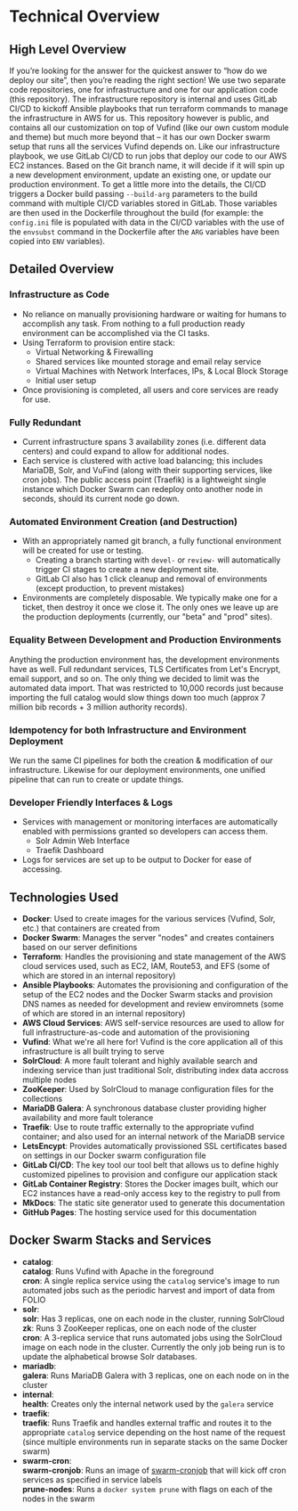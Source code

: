 # Technical Overview

## High Level Overview
If you’re looking for the answer for the quickest answer to “how do we deploy our site”, then you’re reading
the right section! We use two separate code repositories, one for infrastructure and one for our application
code (this repository). The infrastructure repository is internal and uses GitLab CI/CD to kickoff Ansible
playbooks that run terraform commands to manage the infrastructure in AWS for us. This repository however is
public, and contains all our customization on top of Vufind (like our own custom module and theme) but much
more beyond that – it has our own Docker swarm setup that runs all the services Vufind depends on. Like our
infrastructure playbook, we use GitLab CI/CD to run jobs that deploy our code to our AWS EC2 instances.
Based on the Git branch name, it will decide if it will spin up a new development environment, update an
existing one, or update our production environment. To get a little more into the details, the CI/CD triggers
a Docker build passing `--build-arg` parameters to the build command with multiple CI/CD variables stored in
GitLab. Those variables are then used in the Dockerfile throughout the build (for example: the `config.ini` file
is populated with data in the CI/CD variables with the use of the `envsubst` command in the Dockerfile after the
`ARG` variables have been copied into `ENV` variables).

## Detailed Overview
### Infrastructure as Code
* No reliance on manually provisioning hardware or waiting for humans to accomplish any task.
From nothing to a full production ready environment can be accomplished via the CI tasks.
* Using Terraform to provision entire stack:
    * Virtual Networking & Firewalling
    * Shared services like mounted storage and email relay service
    * Virtual Machines with Network Interfaces, IPs, & Local Block Storage
    * Initial user setup
* Once provisioning is completed, all users and core services are ready for use.

### Fully Redundant
* Current infrastructure spans 3 availability zones (i.e. different data centers)
and could expand to allow for additional nodes.
* Each service is clustered with active load balancing; this includes MariaDB, Solr,
and VuFind (along with their supporting services, like cron jobs). The public access point
(Traefik) is a lightweight single instance which Docker Swarm can redeploy onto another node
in seconds, should its current node go down.

### Automated Environment Creation (and Destruction)
* With an appropriately named git branch, a fully functional environment will be created for use or testing.
    * Creating a branch starting with `devel-` or `review-` will automatically trigger CI stages to
    create a new deployment site.
    * GitLab CI also has 1 click cleanup and removal of environments (except production, to prevent mistakes)
* Environments are completely disposable. We typically make one for a ticket, then destroy it once we
close it. The only ones we leave up are the production deployments (currently, our "beta" and "prod" sites).

### Equality Between Development and Production Environments
Anything the production environment has, the development environments have as well. Full redundant
services, TLS Certificates from Let's Encrypt, email support, and so on. The only thing we decided
to limit was the automated data import. That was restricted to 10,000 records just because
importing the full catalog would slow things down too much (approx 7 million bib records +
3 million authority records).

### Idempotency for both Infrastructure and Environment Deployment
We run the same CI pipelines for both the creation & modification of our infrastructure.
Likewise for our deployment environments, one unified pipeline that can run to create or update things.

### Developer Friendly Interfaces & Logs
* Services with management or monitoring interfaces are automatically enabled with
permissions granted so developers can access them.
    * Solr Admin Web Interface
    * Traefik Dashboard
* Logs for services are set up to be output to Docker for ease of accessing.

## Technologies Used  
* **Docker**: Used to create images for the various services (Vufind, Solr, etc.) that
containers are created from  
* **Docker Swarm**: Manages the server "nodes" and creates containers based on our
server definitions  
* **Terraform**: Handles the provisioning and state management of the AWS cloud services
used, such as EC2, IAM, Route53, and EFS (some of which are stored in an internal
repository)  
* **Ansible Playbooks**: Automates the provisioning and configuration of the setup of
the EC2 nodes and the Docker Swarm stacks and provision DNS names as needed for
development and review enviromnets (some of which are stored in an internal repository)  
* **AWS Cloud Services**: AWS self-service resources are used to allow for full
infrastructure-as-code and automation of the provisioning 
* **Vufind**: What we're all here for! Vufind is the core application all of this infrastructure
is all built trying to serve  
* **SolrCloud**: A more fault tolerant and highly available search and indexing service than
just traditional Solr, distributing index data accross multiple nodes  
* **ZooKeeper**: Used by SolrCloud to manage configuration files for the collections  
* **MariaDB Galera**:  A synchronous database cluster providing higher availability and more
fault tolerance  
* **Traefik**: Use to route traffic externally to the appropriate vufind container; and
also used for an internal network of the MariaDB service
* **LetsEncypt**: Provides automatically provissioned SSL certificates based on settings in
our Docker swarm configuration file  
* **GitLab CI/CD**:  The key tool our tool belt that allows us to define highly customized
pipelines to provision and configure our application stack  
* **GitLab Container Registry**: Stores the Docker images built, which our EC2 instances have
a read-only access key to the registry to pull from  
* **MkDocs**: The static site generator used to generate this documentation  
* **GitHub Pages**: The hosting service used for this documentation  

## Docker Swarm Stacks and Services
* **catalog**:  
    **catalog**: Runs Vufind with Apache in the foreground  
    **cron**: A single replica service using the `catalog` service's image to run automated jobs
    such as the periodic harvest and import of data from FOLIO  
* **solr**:  
    **solr**: Has 3 replicas, one on each node in the cluster, running SolrCloud  
    **zk**: Runs 3 ZooKeeper replicas, one on each node of the cluster  
    **cron**: A 3-replica service that runs automated jobs using the SolrCloud image on each node in the cluster.
    Currently the only job being run is to update the alphabetical browse Solr databases.  
* **mariadb**:  
    **galera**: Runs MariaDB Galera with 3 replicas, one on each node on in the cluster
* **internal**:  
    **health**: Creates only the internal network used by the `galera` service  
* **traefik**:  
    **traefik**:  Runs Traefik and handles external traffic and routes it to the appropriate `catalog` service
depending on the host name of the request (since multiple environments run in separate stacks on the same Docker
swarm)  
* **swarm-cron**:  
    **swarm-cronjob**: Runs an image of [swarm-cronjob](https://crazymax.dev/swarm-cronjob/) that will
    kick off cron services as specified in service labels  
    **prune-nodes**: Runs a `docker system prune` with flags on each of the nodes in the swarm  
